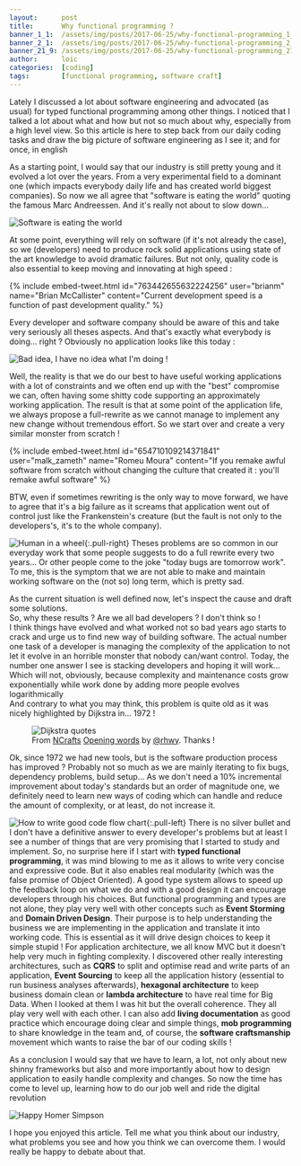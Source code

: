 ```yaml
---
layout:      post
title:       Why functional programming ?
banner_1_1:  /assets/img/posts/2017-06-25/why-functional-programming_1_1.jpg
banner_2_1:  /assets/img/posts/2017-06-25/why-functional-programming_2_1.jpg
banner_21_9: /assets/img/posts/2017-06-25/why-functional-programming_21_9.jpg
author:      loic
categories:  [coding]
tags:        [functional programming, software craft]
---
```


Lately I discussed a lot about software engineering and advocated (as usual) for typed functional programming among other things. 
I noticed that I talked a lot about what and how but not so much about why, especially from a high level view. 
So this article is here to step back from our daily coding tasks and draw the big picture of software engineering as I see it; and for once, in english <i class="emoji winking-face"></i>

As a starting point, I would say that our industry is still pretty young and it evolved a lot over the years. 
From a very experimental field to a dominant one (which impacts everybody daily life and has created world biggest companies). 
So now we all agree that "software is eating the world" quoting the famous Marc Andreessen. And it's really not about to slow down...

![Software is eating the world](/assets/img/posts/2017-06-25/software-is-eating-the-world.jpg)

At some point, everything will rely on software (if it's not already the case), so we (developers) need to produce rock solid applications 
using state of the art knowledge to avoid dramatic failures. But not only, quality code is also essential to keep moving and innovating at high speed :

{% include embed-tweet.html id="763442655632224256" user="brianm" name="Brian McCallister" content="Current development speed is a function of past development quality." %}

Every developer and software company should be aware of this and take very seriously all theses aspects. And that's exactly what everybody is doing... right ?
Obviously no application looks like this today :

![Bad idea, I have no idea what I'm doing !](/assets/img/posts/2017-06-25/bad-idea.jpg)

Well, the reality is that we do our best to have useful working applications with a lot of constraints and we often end up with the "best" compromise we can,
often having some shitty code supporting an approximately working application. 
The result is that at some point of the application life, we always propose a full-rewrite as we cannot manage to implement any new change without tremendous effort. 
So we start over and create a very similar monster from scratch !

{% include embed-tweet.html id="654710109214371841" user="malk_zameth" name="Romeu Moura" content="If you remake awful software from scratch without changing the culture that created it : you'll remake awful software" %}

BTW, even if sometimes rewriting is the only way to move forward, we have to agree that it's a big failure as it screams that application went out of control
just like the Frankenstein's creature (but the fault is not only to the developers's, it's to the whole company).

![Human in a wheel](/assets/img/posts/2017-06-25/human-wheel.gif){:.pull-right}
Theses problems are so common in our everyday work that some people suggests to do a full rewrite every two years...
Or other people come to the joke "today bugs are tomorrow work".
To me, this is the symptom that we are not able to make and maintain working software on the (not so) long term, which is pretty sad.

As the current situation is well defined now, let's inspect the cause and draft some solutions.<br>
So, why these results ? Are we all bad developers ? I don't think so !<br>
I think things have evolved and what worked not so bad years ago starts to crack and urge us to find new way of building software. 
The actual number one task of a developer is managing the complexity of the application to not let it evolve in an horrible monster that nobody can/want control. 
Today, the number one answer I see is stacking developers and hoping it will work... 
Which will not, obviously, because complexity and maintenance costs grow exponentially while work done by adding more people evolves logarithmically <i class="emoji slightly-frowning-face"></i><br>
And contrary to what you may think, this problem is quite old as it was nicely highlighted by Dijkstra in... 1972 !<br>

<figure>
  <img src="/assets/img/posts/2017-06-25/dijkstra-quotes.jpg" alt="Dijkstra quotes">
  <figcaption>From <a href="http://ncrafts.io">NCrafts</a> <a href="https://www.slideshare.net/rhwy/newcrafts-2017-conference-opening">Opening words</a> by <a href="https://twitter.com/rhwy">@rhwy</a>. Thanks !</figcaption>
</figure>

Ok, since 1972 we had new tools, but is the software production process has improved ? 
Probably not so much as we are mainly iterating to fix bugs, dependency problems, build setup... 
As we don't need a 10% incremental improvement about today's standards but an order of magnitude one, 
we definitely need to learn new ways of coding which can handle and reduce the amount of complexity, or at least, do not increase it.

![How to write good code flow chart](/assets/img/posts/2017-06-25/good-code.png){:.pull-left}
There is no silver bullet and I don't have a definitive answer to every developer's problems 
but at least I see a number of things that are very promising that I started to study and implement. 
So, no surprise here if I start with **typed functional programming**, it was mind blowing to me as it allows to write very concise and expressive code. 
But it also enables real modularity (which was the false promise of Object Oriented). 
A good type system allows to speed up the feedback loop on what we do and with a good design it can encourage developers through his choices. 
But functional programming and types are not alone, they play very well with other concepts such as **Event Storming** and **Domain Driven Design**. 
Their purpose is to help understanding the business we are implementing in the application and translate it into working code. 
This is essential as it will drive design choices to keep it simple stupid ! 
For application architecture, we all know MVC but it doesn't help very much in fighting complexity. 
I discovered other really interesting architectures, such as 
**CQRS** to split and optimise read and write parts of an application, 
**Event Sourcing** to keep all the application history (essential to run business analyses afterwards), 
**hexagonal architecture** to keep business domain clean or 
**lambda architecture** to have real time for Big Data. 
When I looked at them I was hit but the overall coherence. They all play very well with each other. 
I can also add **living documentation** as good practice which encourage doing clear and simple things, 
**mob programming** to share knowledge in the team and, of course, the **software craftsmanship** movement which wants to raise the bar of our coding skills !

As a conclusion I would say that we have to learn, a lot, 
not only about new shinny frameworks but also and more importantly about how to design application to easily handle complexity and changes. 
So now the time has come to level up, learning how to do our job well and ride the digital revolution <i class="emoji winking-face"></i>

![Happy Homer Simpson](/assets/img/posts/2017-06-25/happy.jpg)

I hope you enjoyed this article. Tell me what you think about our industry, what problems you see and how you think we can overcome them. 
I would really be happy to debate about that.
